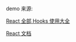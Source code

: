 demo 来源: 

[React 全部 Hooks 使用大全](https://juejin.cn/post/7118937685653192735#heading-6)

[React 文档](https://zh-hans.reactjs.org/docs/hooks-reference.html#useimperativehandle)